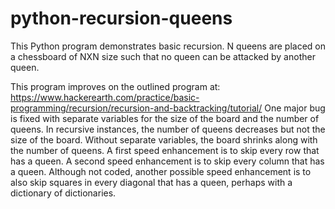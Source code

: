 # python-recursion-queens
This Python program demonstrates basic recursion. N queens are placed on a chessboard of NXN size such that no queen can be attacked by another queen.

This program improves on the outlined program at:
https://www.hackerearth.com/practice/basic-programming/recursion/recursion-and-backtracking/tutorial/
One major bug is fixed with separate variables for the size of the board and the number of queens.  In recursive instances, the number of queens decreases but not the size of the board.  Without separate variables, the board shrinks along with the number of queens.
A first speed enhancement is to skip every row that has a queen.  A second speed enhancement is to skip every column that has a queen.
Although not coded, another possible speed enhancement is to also skip squares in every diagonal that has a queen, perhaps with a dictionary of dictionaries. 
